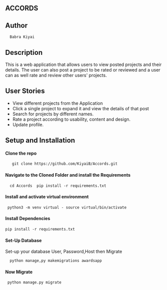 ## ACCORDS

  ## Author
      Babra Kiyai

## Description

This is a web application that allows users to view posted projects and their details. The user can also post a project to be rated or reviewed and a user can as well rate and review other users' projects.

## User Stories
* View different projects from the Application
* Click a single project to expand it and view the details of that post
* Search for projects by different names.
* Rate a project according to usability, content and design.
* Update profile.

## Setup and Installation
#### Clone the repo
       
       git clone https://github.com/KiyaiB/Accords.git

#### Navigate to the Cloned Folder and install the Requirements
      
      cd Accords  pip install -r requirements.txt

#### Install and activate virtual environment
     
     python3 -m venv virtual - source virtual/bin/activate

#### Install Dependencies
    
    pip install -r requirements.txt

#### Set-Up Database

Set-up your database User, Password,Host then Migrate
      
      python manage,py makemigrations awardsapp

#### Now Migrate
     
     python manage.py migrate
     
